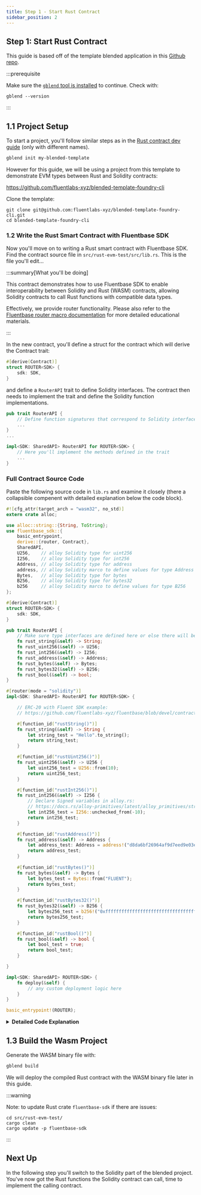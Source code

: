 ```yaml
---
title: Step 1 - Start Rust Contract
sidebar_position: 2
---
```


Step 1: Start Rust Contract
---

This guide is based off of the template blended application in this [Github repo](https://github.com/fluentlabs-xyz/blended-template-foundry-cli).

<!-- Make sure to clone the repo to follow along:

```bash
git clone https://github.com/fluentlabs-xyz/blended-template.git && \
cd blended-template
``` -->

:::prerequisite

Make sure the [`gblend` tool is installed](../../gblend/installation.md) to continue. Check with:

```shell
gblend --version
```

:::

## 1.1 Project Setup

To start a project, you'll follow similar steps as in the [Rust contract dev guide](../smart-contracts/rust.mdx#start-a-new-project) (only with different names).

```bash
gblend init my-blended-template
```

However for this guide, we will be using a project from this template to demonstrate EVM types between Rust and Solidity contracts:

https://github.com/fluentlabs-xyz/blended-template-foundry-cli

Clone the template:

```shell
git clone git@github.com:fluentlabs-xyz/blended-template-foundry-cli.git
cd blended-template-foundry-cli
```

### 1.2 Write the Rust Smart Contract with Fluentbase SDK

Now you'll move on to writing a Rust smart contract with Fluentbase SDK. Find the contract source file in `src/rust-evm-test/src/lib.rs`. This is the file you'll edit...

:::summary[What you'll be doing]

This contract demonstrates how to use Fluentbase SDK to enable interoperability between Solidity and Rust (WASM) contracts, allowing Solidity contracts to call Rust functions with compatible data types.

Effectively, we provide router functionality. Please also refer to the [Fluentbase router macro documentation](../../fluentbase-sdk/router.md) for more detailed educational materials.

:::

In the new contract, you'll define a struct for the contract which will derive the Contract trait:
```rust
#[derive(Contract)]
struct ROUTER<SDK> {
    sdk: SDK,
}
```

and define a `RouterAPI` trait to define Solidity interfaces. The contract then needs to implement the trait and define the Solidity function implementations.

```rust
pub trait RouterAPI {
    // Define function signatures that correspond to Solidity interface you'll call from.
    ...
}
...

impl<SDK: SharedAPI> RouterAPI for ROUTER<SDK> {
    // Here you'll implement the methods defined in the trait
    ...
}
```

### Full Contract Source Code

Paste the following source code in `lib.rs` and examine it closely (there a collapsible compenent with detailed explanation below the code block).

```rust
#![cfg_attr(target_arch = "wasm32", no_std)]
extern crate alloc;

use alloc::string::{String, ToString};
use fluentbase_sdk::{
    basic_entrypoint,
    derive::{router, Contract},
    SharedAPI,
    U256,    // alloy Solidity type for uint256
    I256,    // alloy Solidity type for int256
    Address, // alloy Solidity type for address
    address, // alloy Solidity marco to define values for type Address
    Bytes,   // alloy Solidity type for bytes
    B256,    // alloy Solidity type for bytes32
    b256     // alloy Solidity marco to define values for type B256
};

#[derive(Contract)]
struct ROUTER<SDK> {
    sdk: SDK,
}

pub trait RouterAPI {
    // Make sure type interfaces are defined here or else there will be a compiler error.
    fn rust_string(&self) -> String;
    fn rust_uint256(&self) -> U256;
    fn rust_int256(&self) -> I256;
    fn rust_address(&self) -> Address;
    fn rust_bytes(&self) -> Bytes;
    fn rust_bytes32(&self) -> B256;
    fn rust_bool(&self) -> bool;
}

#[router(mode = "solidity")]
impl<SDK: SharedAPI> RouterAPI for ROUTER<SDK> {

    // ERC-20 with Fluent SDK example:
    // https://github.com/fluentlabs-xyz/fluentbase/blob/devel/contracts/examples/erc20/lib.rs

    #[function_id("rustString()")]
    fn rust_string(&self) -> String {
        let string_test = "Hello".to_string();
        return string_test;
    }

    #[function_id("rustUint256()")]
    fn rust_uint256(&self) -> U256 {
        let uint256_test = U256::from(10);
        return uint256_test;
    }

    #[function_id("rustInt256()")]
    fn rust_int256(&self) -> I256 {
        // Declare Signed variables in alloy.rs:
        // https://docs.rs/alloy-primitives/latest/alloy_primitives/struct.Signed.html#method.from_dec_str
        let int256_test = I256::unchecked_from(-10);
        return int256_test;
    }

    #[function_id("rustAddress()")]
    fn rust_address(&self) -> Address {
        let address_test: Address = address!("d8da6bf26964af9d7eed9e03e53415d37aa96045"); // vitalik.eth 0xd8da6bf26964af9d7eed9e03e53415d37aa96045
        return address_test;
    }
    
    #[function_id("rustBytes()")]
    fn rust_bytes(&self) -> Bytes {
        let bytes_test = Bytes::from("FLUENT");
        return bytes_test;
    }

    #[function_id("rustBytes32()")]
    fn rust_bytes32(&self) -> B256 {
        let bytes256_test = b256!("0xffffffffffffffffffffffffffffffffffffffffffffffffffffffffffffffff");
        return bytes256_test;
    }

    #[function_id("rustBool()")]
    fn rust_bool(&self) -> bool {
        let bool_test = true;
        return bool_test;
    }

}

impl<SDK: SharedAPI> ROUTER<SDK> {
    fn deploy(&self) {
        // any custom deployment logic here
    }
}

basic_entrypoint!(ROUTER);
```

<details>

<summary><strong>Detailed Code Explanation</strong></summary>

#### 1. `#![cfg_attr(target_arch = "wasm32", no_std)]`

This line is a compiler directive. It specifies that if the target architecture is `wasm32` (WebAssembly 32-bit), the code should be compiled without the standard library (`no_std`). This is necessary for WebAssembly, which doesn't have a full standard library available.

#### 2. `extern crate alloc;` and `extern crate fluentbase_sdk;`

These lines declare external crates (libraries) that the code depends on.

* `alloc` is a core library that provides heap allocation functionality.
* `fluentbase_sdk` is the SDK provided by Fluent for writing contracts.

#### 3. `use alloc::string::{String, ToString};`

This line imports the `String` and `ToString` types from the `alloc` crate. This is necessary because the standard `std` library, which normally includes these, is not available in `no_std` environments.

#### 4. `use fluentbase_sdk::{ basic_entrypoint, derive::{router, function_id, Contract}, SharedAPI };`

This line imports various items from the `fluentbase_sdk` crate:

* `basic_entrypoint` is a macro for defining the main entry point of the contract.
* `router` and `function_id` are macros for routing function calls and defining function signatures.
* `Contract` Trait enabling contract functionality.
* `SharedAPI` is a trait that abstracts the API shared between different environments.

#### 5. `#[derive(Contract)] struct ROUTER;`

This line defines a struct named `ROUTER` and derives a contract implementation for it. The `ROUTER` struct will implement the logic for our contract.

#### 6. `pub trait RouterAPI { fn greeting(&self) -> String; }`

This defines a trait named `RouterAPI` with a single method `greeting`. This method returns a `String`.

#### 7. `#[router(mode = "solidity")] impl<SDK: SharedAPI> RouterAPI for ROUTER<SDK> { ... }`

This block implements the `RouterAPI` trait for the `ROUTER` struct. The `#[router(mode = "solidity")]` attribute indicates that this implementation is for a Solidity-compatible router.

**Inside the Implementation:**

* `#[function_id("greeting()"]` specifies the function signature in Solidity syntax. This tells the router how to call this function from Solidity.
* `fn greeting<SDK: SharedAPI>(&self) -> String { "Hello".to_string() }` is the implementation of the `greeting` method, which simply returns the string "Hello".

#### 8. `impl<SDK: SharedAPI> ROUTER<SDK> { fn deploy(&self) { // any custom deployment logic here } }`

This block provides an additional method `deploy` for the `ROUTER` struct. This method can include custom deployment logic. Currently, it's an empty placeholder.

#### 9. `basic_entrypoint!(ROUTER);`

This macro invocation sets up the `ROUTER` struct as the main entry point for the contract. It handles necessary boilerplate code for contract initialization and invocation.

#### Summary

This Rust code defines a smart contract that will be compiled to WebAssembly. The contract implements a single function `greeting` that returns the string "Hello". The contract is designed to be called from a Solidity environment, showcasing interoperability between different virtual machines. The `basic_entrypoint!` macro ties everything together, making `ROUTER` the entry point for the contract.

</details>

## 1.3 Build the Wasm Project

Generate the WASM binary file with:

```bash
gblend build
```

We will deploy the compiled Rust contract with the WASM binary file later in this guide.

:::warning

Note: to update Rust crate `fluentbase-sdk` if there are issues:

```shell
cd src/rust-evm-test/
cargo clean
cargo update -p fluentbase-sdk
```

:::

## Next Up

In the following step you'll switch to the Solidity part of the blended project. You've now got the Rust functions the Solidity contract can call, time to implement the calling contract.
